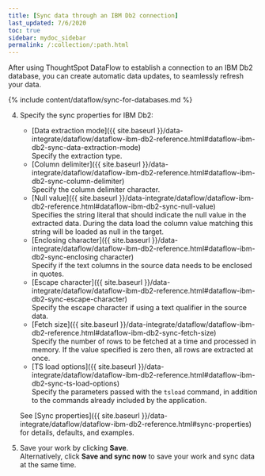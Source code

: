 ```yaml
---
title: [Sync data through an IBM Db2 connection]
last_updated: 7/6/2020
toc: true
sidebar: mydoc_sidebar
permalink: /:collection/:path.html
---
```

After using ThoughtSpot DataFlow to establish a connection to an IBM Db2 database, you can create automatic data updates, to seamlessly refresh your data.

{% include content/dataflow/sync-for-databases.md %}

4. Specify the sync properties for IBM Db2:

   <!--![Enter connection details]({{ site.baseurl }}/images/dataflow-ibm-db2-sync.png "Enter connection details")-->

   * [Data extraction mode]({{ site.baseurl }}/data-integrate/dataflow/dataflow-ibm-db2-reference.html#dataflow-ibm-db2-sync-data-extraction-mode)<br/>Specify the extraction type.
   * [Column delimiter]({{ site.baseurl }}/data-integrate/dataflow/dataflow-ibm-db2-reference.html#dataflow-ibm-db2-sync-column-delimiter)<br/>Specify the column delimiter character.
   * [Null value]({{ site.baseurl }}/data-integrate/dataflow/dataflow-ibm-db2-reference.html#dataflow-ibm-db2-sync-null-value)<br/>Specifies the string literal that should indicate the null value in the extracted data. During the data load the column value matching this string will be loaded as null in the target.
   * [Enclosing character]({{ site.baseurl }}/data-integrate/dataflow/dataflow-ibm-db2-reference.html#dataflow-ibm-db2-sync-enclosing character)<br/>Specify if the text columns in the source data needs to be enclosed in quotes.
   * [Escape character]({{ site.baseurl }}/data-integrate/dataflow/dataflow-ibm-db2-reference.html#dataflow-ibm-db2-sync-escape-character)<br/>Specify the escape character if using a text qualifier in the source data.
   * [Fetch size]({{ site.baseurl }}/data-integrate/dataflow/dataflow-ibm-db2-reference.html#dataflow-ibm-db2-sync-fetch-size)<br/>Specify the number of rows to be fetched at a time and processed in memory. If the value specified is zero then, all rows are extracted at once.
   * [TS load options]({{ site.baseurl }}/data-integrate/dataflow/dataflow-ibm-db2-reference.html#dataflow-ibm-db2-sync-ts-load-options)<br/>Specify the parameters passed with the <code>tsload</code> command, in addition to the commands already included by the application.

   See [Sync properties]({{ site.baseurl }}/data-integrate/dataflow/dataflow-ibm-db2-reference.html#sync-properties) for details, defaults, and examples.

5. Save your work by clicking **Save**.<br/>Alternatively, click **Save and sync now** to save your work and sync data at the same time.

